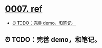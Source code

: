 # [0007. ref](https://github.com/Tdahuyou/react/tree/main/0007.%20ref)

<!-- region:toc -->
- [⏰ TODO：完善 demo，和笔记。](#⏰-todo完善-demo和笔记)
<!-- endregion:toc -->

## ⏰ TODO：完善 demo，和笔记。
